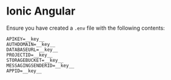 # Ionic Angular

Ensure you have created a `.env` file with the following contents:

```GOOGLEMAPSAPIKEY=__key__
APIKEY=__key__
AUTHDOMAIN=__key__
DATABASEURL=__key__
PROJECTID=__key__
STORAGEBUCKET=__key__
MESSAGINGSENDERID=__key__
APPID=__key__
```
